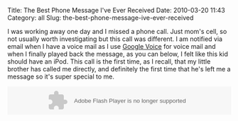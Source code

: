 Title: The Best Phone Message I've Ever Received
Date: 2010-03-20 11:43
Category: all
Slug: the-best-phone-message-ive-ever-received

I was working away one day and I missed a phone call. Just mom's cell,
so not usually worth investigating but this call was different. I am
notified via email when I have a voice mail as I use [Google Voice][]
for voice mail and when I finally played back the message, as you can
below, I felt like this kid should have an iPod. This call is the first
time, as I recall, that my little brother has called me directly, and
definitely the first time that he's left me a message so it's super
special to me.

<object type="application/x-shockwave-flash" data="https://clients4.google.com/voice/embed/embedPlayer" width="100%" height="64"><param name="movie" value="https://clients4.google.com/voice/embed/embedPlayer"></param><param name="wmode" value="transparent"></param><param name="FlashVars" value="u=12003091102054585858&amp;k=AHwOX_CoMwIPcDJaPow4edFGizQcJcZ_msvUgrV2pItIED7Uo7V5d0jvQWEsZS0XgHxmHeiAiBcKh1XZPKUd9Nr-07q__gnuLvyymRfdZmZFjM0hV5CCYEM0eXpJ14zYqPMQ1gypxYSsCenfPEc3Dg8li2qrsY-ofw1qxC6GnVOQUwrBR9AC1H0&amp;baseurl=https://clients4.google.com/voice&amp;autoPlay=false∩=Connor%27s%20Message"></param></object>

  [Google Voice]: https://www.google.com/voice
